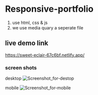 # Responsive-portfolio
  1. use html, css & js
  2. we use media quary a seperate file

## live demo link
  https://sweet-eclair-67c6bf.netlify.app/
### screen shots
  desktop
    ![Screenshot_for-destop](https://github.com/Suvathik0119/Responsive-portfolio-/assets/153272381/f804e5aa-73fa-4d2b-86df-3e97fa4abd46)

  mobile
    ![Screenshot_for-mobile](https://github.com/Suvathik0119/Responsive-portfolio-/assets/153272381/95f7d689-2560-4f7c-ad67-6d8977168f88)

  
